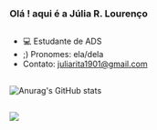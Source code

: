 ### Olá ! aqui é a Júlia R. Lourenço

##

- 💻 Estudante de ADS
- ;) Pronomes: ela/dela
- Contato: juliarita1901@gmail.com

##

![Anurag's GitHub stats](https://github-readme-stats.vercel.app/api?username=anuraghazra&show_icons=true&theme=transparent)


##
<div>
  
  <a href= "https://www.linkedin.com/feed/" target="_blank"><img src="https://img.shields.io/badge/-LinkedIn-%230077B5?style=for-the-badge&logo=linkedin&logoColor=white" target="_blank"></a> 
</div>
